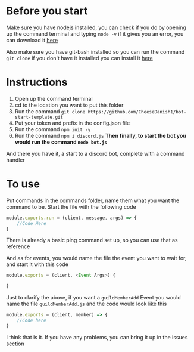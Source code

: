 # Before you start
Make sure you have nodejs installed, you can check if you do by opening up the command terminal and typing `node -v` if it gives you an error, you can download it [here](https://nodejs.org/en/)

Also make sure you have git-bash installed so you can run the command `git clone` if you don't have it installed you can install it [here](https://git-scm.com/downloads)

# Instructions

1. Open up the command terminal 
2. cd to the location you want to put this folder
3. Run the command `git clone https://github.com/CheeseDanish1/bot-start-template.git`
4. Put your token and prefix in the config.json file
5. Run the command `npm init -y`
6. Run the command `npm i discord.js`
**Then finally, to start the bot you would run the command `node bot.js`**



And there you have it, a start to a discord bot, complete with a command handler

# To use

Put commands in the commands folder, name them what you want the command to be. Start the file with the following code
```js
module.exports.run = (client, message, args) => {
    //Code Here
}
```
There is already a basic ping command set up, so you can use that as reference


And as for events, you would name the file the event you want to wait for, and start it with this code
```js
module.exports = (client, <Event Args>) {

}
```

Just to clarify the above, if you want a `guildMemberAdd` Event you would name the file `guildMemberAdd.js` and the code would look like this
```js
module.exports = (client, member) => {
    //Code here
}
```


I think that is it. If you have any problems, you can bring it up in the issues section